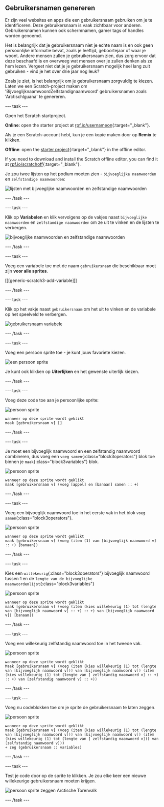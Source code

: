 ## Gebruikersnamen genereren

Er zijn veel websites en apps die een gebruikersnaam gebruiken om je te identificeren. Deze gebruikersnaam is vaak zichtbaar voor anderen. Gebruikersnamen kunnen ook schermnamen, gamer tags of handles worden genoemd.

Het is belangrijk dat je gebruikersnaam niet je echte naam is en ook geen persoonlijke informatie bevat, zoals je leeftijd, geboortejaar of waar je woont. Andere mensen zullen je gebruikersnaam zien, dus zorg ervoor dat deze beschaafd is en overweeg wat mensen over je zullen denken als ze hem lezen. Vergeet niet dat je je gebruikersnaam mogelijk heel lang zult gebruiken - vind je het over drie jaar nog leuk?

Zoals je ziet, is het belangrijk om je gebruikersnaam zorgvuldig te kiezen. Laten we een Scratch-project maken om 'BijvoeglijknaamwoordZelfstandignaamwoord' gebruikersnamen zoals 'ArctischIguana' te genereren.

\--- task \---

Open het Scratch startproject.

**Online**: open the starter project at [rpf.io/usernameon](https://rpf.io/usernameon){:target="_blank"}.

Als je een Scratch-account hebt, kun je een kopie maken door op **Remix** te klikken.

**Offline**: open the [starter project](https://rpf.io/p/en/username-generator-go){:target="_blank"} in the offline editor.

If you need to download and install the Scratch offline editor, you can find it at [rpf.io/scratchoff](https://rpf.io/scratchoff){:target="_blank"}.

Je zou twee lijsten op het podium moeten zien - `bijvoeglijke naamwoorden` en `zelfstandige naamwoorden`:

![lijsten met bijvoeglijke naamwoorden en zelfstandige naamwoorden](images/usernames-lists.png)

\--- /task \---

\--- task \---

Klik op **Variabelen** en klik vervolgens op de vakjes naast `bijvoeglijke naamwoorden` en `zelfstandige naamwoorden` om ze uit te vinken en de lijsten te verbergen.

![bijvoeglijke naamwoorden en zelfstandige naamwoorden](images/usernames-hide.png)

\--- /task \---

\--- task \---

Voeg een variabele toe met de naam `gebruikersnaam` die beschikbaar moet zijn **voor alle sprites**.

[[[generic-scratch3-add-variable]]]

\--- /task \---

\--- task \---

Klik op het vakje naast `gebruikersnaam` om het uit te vinken en de variabele op het speelveld te verbergen.

![gebruikersnaam variabele](images/usernames-hide-variable.png)

\--- /task \---

\--- task \---

Voeg een persoon sprite toe - je kunt jouw favoriete kiezen.

![een persoon sprite](images/usernames-person.png)

Je kunt ook klikken op **Uiterlijken** en het gewenste uiterlijk kiezen.

\--- /task \---

\--- task \---

Voeg deze code toe aan je persoonlijke sprite:

![persoon sprite](images/person-sprite.png)

```blocks3
wanneer op deze sprite wordt geklikt
maak [gebruikersnaam v] []
```

\--- /task \---

\--- task \---

Je moet een bijvoeglijk naamwoord en een zelfstandig naamwoord combineren, dus voeg een `voeg samen`{:class="block3operators"} blok toe binnen je `maak`{:class="block3variables"} blok.

![persoon sprite](images/person-sprite.png)

```blocks3
wanneer op deze sprite wordt geklikt
maak [gebruikersnaam v] (voeg [appel] en [banaan] samen :: +)
```

\--- /task \---

\--- task \---

Voeg een bijvoeglijk naamwoord toe in het eerste vak in het blok `voeg samen`{:class="block3operators"}.

![persoon sprite](images/person-sprite.png)

```blocks3
wanneer op deze sprite wordt geklikt
maak [gebruikersnaam v] (voeg (item (1) van [bijvoeglijk naamwoord v] :: +) [banaan])
```

\--- /task \---

\--- task \---

Kies een `willekeurig`{:class="block3operators"} bijvoeglijk naamwoord tussen 1 en de `lengte van de bijvoeglijke naamwoordenlijst`{:class="block3variables"}

![persoon sprite](images/person-sprite.png)

```blocks3
wanneer op deze sprite wordt geklikt
maak [gebruikersnaam v] (voeg (item (kies willekeurig (1) tot (lengte van [bijvoeglijk naamwoord v] :: +) :: +) van [bijvoeglijk naamwoord v]) [banaan])
```

\--- /task \---

\--- task \---

Voeg een willekeurig zelfstandig naamwoord toe in het tweede vak.

![persoon sprite](images/person-sprite.png)

```blocks3
wanneer op deze sprite wordt geklikt
Maak [gebruikersnaam v] (voeg (item (kies willekeurig (1) tot (lengte van [bijvoeglijk naamwoord v])) van [bijvoeglijk naamwoord v]) (item (kies willekeurig (1) tot (lengte van [ zelfstandig naamwoord v] :: +) :: +) van [zelfstandig naamwoord v] :: +))
```

\--- /task \---

\--- task \---

Voeg nu codeblokken toe om je sprite de gebruikersnaam te laten zeggen.

![persoon sprite](images/person-sprite.png)

```blocks3
wanneer op deze sprite wordt geklikt
maak [gebruikersnaam v] (voeg (item (kies willekeurig (1) tot (lengte van [bijvoeglijk naamwoord v])) van [bijvoeglijk naamwoord v]) (item (kies willekeurig (1) tot (lengte van [ zelfstandig naamwoord v])) van [zelfstandig naamwoord v]))
+ zeg (gebruikersnaam :: variables)
```

\--- /task \---

\--- task \---

Test je code door op de sprite te klikken. Je zou elke keer een nieuwe willekeurige gebruikersnaam moeten krijgen.

![persoon sprite zeggen Arctische Torenvalk](images/usernames-click.png)

\--- /task \---